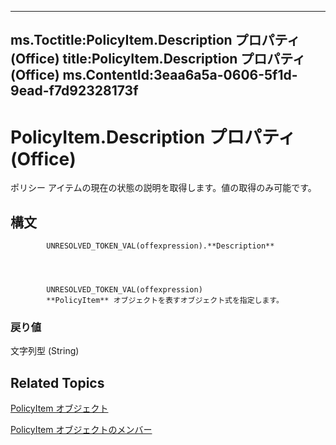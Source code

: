 

---
ms.Toctitle:PolicyItem.Description プロパティ (Office)
title:PolicyItem.Description プロパティ (Office)
ms.ContentId:3eaa6a5a-0606-5f1d-9ead-f7d92328173f
---
# PolicyItem.Description プロパティ (Office)




ポリシー アイテムの現在の状態の説明を取得します。値の取得のみ可能です。

## 構文

            UNRESOLVED_TOKEN_VAL(offexpression).**Description**




            UNRESOLVED_TOKEN_VAL(offexpression)
            **PolicyItem** オブジェクトを表すオブジェクト式を指定します。

### 戻り値
文字列型 (String)





## Related Topics

[PolicyItem オブジェクト](aced7bdc-8ef7-2621-f188-f3c1d44ab6dc.md)

[PolicyItem オブジェクトのメンバー](a2e43e08-64bb-f052-78a2-0618e2df46fc.md)




